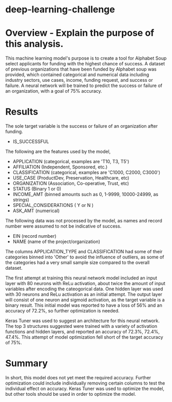 # deep-learning-challenge

# Overview - Explain the purpose of this analysis.

This machine learning model's purpose is to create a tool for Alphabet Soup select applicants for funding with the highest chance of success. A dataset of previous organizations that have been funded by Alphabet soup was provided, which contained categorical and numerical data including industry sectors, use cases, income, funding request, and success or failure. A neural network will be trained to predict the success or failure of an organization, with a goal of 75% accuracy. 

# Results 

The sole target variable is the success or failure of an organization after funding. 

- IS_SUCCESSFUL

The following are the features used by the model, 

- APPLICATION (categorical, examples are 'T10, T3, T5')
- AFFILIATION (Independent, Sponsored, etc.)
- CLASSIFICATION (categorical, examples are 'C1000, C2000, C3000')
- USE_CASE (ProductDev, Preservation, Healthcare, etc)
- ORGANIZATION (Association, Co-operative, Trust, etc)
- STATUS (Binary 1 or 0)
- INCOME_AMT (binned amounts such as 0, 1-9999, 10000-24999, as strings)
- SPECIAL_CONSIDERATIONS ( Y or N )
- ASK_AMT (numerical)

The following data was not processed by the model, as names and record number were assumed to not be indicative of success. 

- EIN (record number)
- NAME (name of the project/organization)

The columns APPLICATION_TYPE and CLASSIFICATION had some of their categories binned into 'Other' to avoid the influence of outliers, as some of the categories had a very small sample size compared to the overall dataset. 

The first attempt at training this neural network model included an input layer with 80 neurons with ReLu activation, about twice the amount of input variables after encoding the cateogorical data. One hidden layer was used with 30 neurons and ReLu activation as an initial attempt. The output layer will consist of one neuron and sigmoid activation, as the target variable is a binary result. This initial model was reported to have a loss of 56% and an accuracy of 72.2%, so further optimization is needed. 

Keras Tuner was used to suggest an architecture for this neural network. The top 3 structures suggested were trained with a variety of activation functions and hidden layers, and reported an accuracy of 72.3%, 72.4%, 47.4%. This attempt of model optimization fell short of the target accuracy of 75%.  

# Summary 

In short, this model does not yet meet the required accuracy. Further optimization could include individually removing certain columns to test the individual effect on accuracy. Keras Tuner was used to optimize the model, but other tools should be used in order to optimize the model. 
